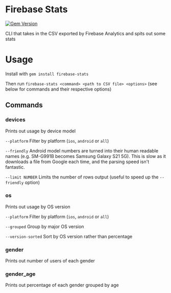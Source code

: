 Firebase Stats
==============
[![Gem Version](https://badge.fury.io/rb/firebase-stats.svg)](https://badge.fury.io/rb/firebase-stats)

CLI that takes in the CSV exported by Firebase Analytics and spits out some stats

# Usage

Install with `gem install firebase-stats`

Then run `firebase-stats <command> <path to CSV file> <options>` (see below for commands and their respective options)

## Commands

### devices

Prints out usage by device model

`--platform` Filter by platform (`ios`, `android` or `all`)

`--friendly` Android model numbers are turned into their human readable names (e.g. SM-G991B becomes Samsung Galaxy S21 5G). This is slow as it downloads a file from Google each time, and the parsing speed isn't fantastic.

`--limit NUMBER` Limits the number of rows output (useful to speed up the `--friendly` option)


### os

Prints out usage by OS version

`--platform` Filter by platform (`ios`, `android` or `all`)

`--grouped` Group by major OS version

`--version-sorted` Sort by OS version rather than percentage

### gender

Prints out number of users of each gender

### gender_age

Prints out percentage of each gender grouped by age
